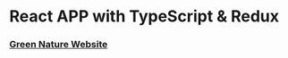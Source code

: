 # React APP with TypeScript & Redux

### [Green Nature Website](https://jwhite88.github.io/naturegreen/)
